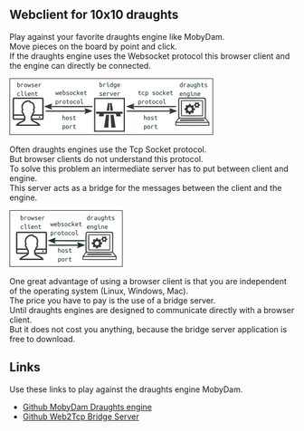 Webclient for 10x10 draughts
----------------------------
Play against your favorite draughts engine like MobyDam. <br/>
Move pieces on the board by point and click. <br/>
If the draughts engine uses the Websocket protocol this browser client and the engine can directly be connected. <br/>

![bridge](include/images/bridge.png)

Often draughts engines use the Tcp Socket protocol. <br/>
But browser clients do not understand this protocol. <br/>
To solve this problem an intermediate server has to put between client and engine.  <br/>
This server acts as a bridge for the messages between the client and the engine. <br/>

![connect](include/images/connect.png)

One great advantage of using a browser client is that you are independent of the operating system (Linux, Windows, Mac). <br/>
The price you have to pay is the use of a bridge server. <br/>
Until draughts engines are designed to communicate directly with a browser client. <br/>
But it does not cost you anything, because the bridge server application is free to download. <br/>

Links
-----
Use these links to play against the draughts engine MobyDam.
- [Github MobyDam Draughts engine](https://github.com/rhalbersma/mobydam)
- [Github Web2Tcp Bridge Server](https://github.com/akalverboer/web2tcp_bridge)

